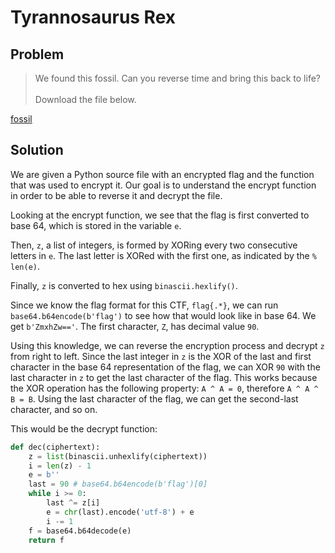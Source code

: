 # Tyrannosaurus Rex

## Problem

> We found this fossil. Can you reverse time and bring this back to life?<br><br>
Download the file below.

[fossil](fossil)

## Solution

We are given a Python source file with an encrypted flag and the function that was used to encrypt it. Our goal is to understand the encrypt function in order to be able to reverse it and decrypt the file.

Looking at the encrypt function, we see that the flag is first converted to base 64, which is stored in the variable `e`.

Then, `z`, a list of integers, is formed by XORing every two consecutive letters in `e`. The last letter is XORed with the first one, as indicated by the `% len(e)`.

Finally, `z` is converted to hex using `binascii.hexlify()`.

Since we know the flag format for this CTF, `flag{.*}`, we can run `base64.b64encode(b'flag')` to see how that would look like in base 64. We get `b'ZmxhZw=='`. The first character, `Z`, has decimal value `90`.

Using this knowledge, we can reverse the encryption process and decrypt `z` from right to left. Since the last integer in `z` is the XOR of the last and first character in the base 64 representation of the flag, we can XOR `90` with the last character in `z` to get the last character of the flag. This works because the XOR operation has the following property: `A ^ A = 0`, therefore `A ^ A ^ B = B`. Using the last character of the flag, we can get the second-last character, and so on.

This would be the decrypt function:

```py
def dec(ciphertext):
    z = list(binascii.unhexlify(ciphertext))
    i = len(z) - 1
    e = b''
    last = 90 # base64.b64encode(b'flag')[0]
    while i >= 0:
        last ^= z[i]
        e = chr(last).encode('utf-8') + e
        i -= 1
    f = base64.b64decode(e)
    return f
```
